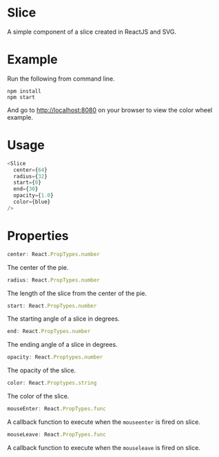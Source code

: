 # Slice
A simple component of a slice created in ReactJS and SVG.

# Example

Run the following from command line.

```
npm install
npm start
```

And go to [http://localhost:8080](http://localhost:8080) on your browser to view the color wheel example.

# Usage
```javascript
<Slice
  center={64}
  radius={32}
  start={0}
  end={30}
  opacity={1.0}
  color={blue}
/>
```

# Properties

```javascript
center: React.PropTypes.number
```

The center of the pie.

```javascript
radius: React.PropTypes.number
```

The length of the slice from the center of the pie.

```javascript
start: React.PropTypes.number
```

The starting angle of a slice in degrees.

```javascript
end: React.PropTypes.number
```

The ending angle of a slice in degrees.

```javascript
opacity: React.Proptypes.number
```

The opacity of the slice.

```javascript
color: React.Proptypes.string
```

The color of the slice.

```javascript
mouseEnter: React.PropTypes.func
```

A callback function to execute when the ```mouseenter``` is fired on slice.

```javascript
mouseLeave: React.PropTypes.func
```

A callback function to execute when the ```mouseleave``` is fired on slice.
